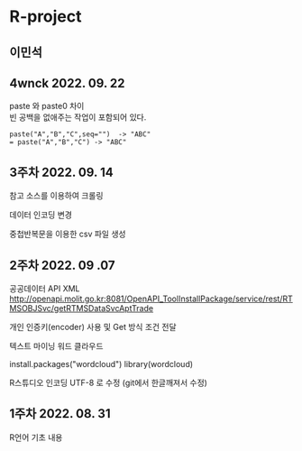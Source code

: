 # R-project

## 이민석

## 4wnck 2022. 09. 22
paste 와 paste0 차이   
빈 공백을 없애주는 작업이 포함되어 있다.
````
paste("A","B","C",seq="")  -> "ABC" 
= paste("A","B","C") -> "ABC"

````
## 3주차 2022. 09. 14

참고 소스를 이용하여 크롤링

데이터 인코딩 변경

중첩반복문을 이용한 csv 파일 생성

## 2주차 2022. 09 .07

공공데이터 API XML
http://openapi.molit.go.kr:8081/OpenAPI_ToolInstallPackage/service/rest/RTMSOBJSvc/getRTMSDataSvcAptTrade

개인 인증키(encoder) 사용 및 Get 방식 조건 전달

텍스트 마이닝 워드 클라우드

install.packages("wordcloud")
library(wordcloud)

R스튜디오 인코딩 UTF-8 로 수정 (git에서 한글깨져서 수정)

## 1주차 2022. 08. 31

R언어 기초 내용







